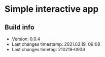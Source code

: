 # Simple interactive app

## Build info

- Version: 0.0.4
- Last changes timestamp: 2021.02.19, 09:08
- Last changes timetag: 210219-0908

